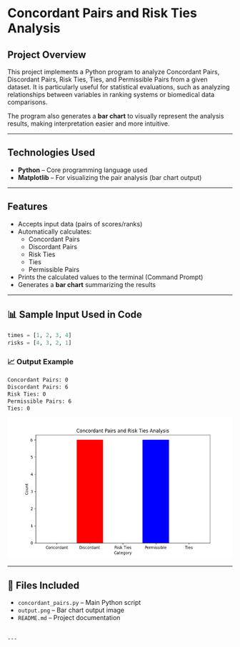 # Concordant Pairs and Risk Ties Analysis

##  Project Overview
This project implements a Python program to analyze Concordant Pairs, Discordant Pairs, Risk Ties, Ties, and Permissible Pairs from a given dataset.
It is particularly useful for statistical evaluations, such as analyzing relationships between variables in ranking systems or biomedical data comparisons.

The program also generates a **bar chart** to visually represent the analysis results, making interpretation easier and more intuitive.

---

##  Technologies Used
- **Python** – Core programming language used  
- **Matplotlib** – For visualizing the pair analysis (bar chart output)  

---

##  Features

- Accepts input data (pairs of scores/ranks)
- Automatically calculates:
  -  Concordant Pairs
  -  Discordant Pairs
  -  Risk Ties
  -  Ties
  -  Permissible Pairs
- Prints the calculated values to the terminal (Command Prompt)
- Generates a **bar chart** summarizing the results

---

## 📊 Sample Input Used in Code

```python
times = [1, 2, 3, 4]
risks = [4, 3, 2, 1]
```

### 📈 Output Example

```
Concordant Pairs: 0
Discordant Pairs: 6
Risk Ties: 0
Permissible Pairs: 6
Ties: 0
```

![Analysis Graph](output.png)

---

## 📁 Files Included

- `concordant_pairs.py` – Main Python script  
- `output.png` – Bar chart output image  
- `README.md` – Project documentation
```

---
